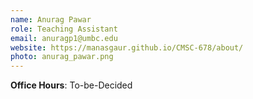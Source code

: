 ```yaml
---
name: Anurag Pawar
role: Teaching Assistant
email: anuragp1@umbc.edu
website: https://manasgaur.github.io/CMSC-678/about/
photo: anurag_pawar.png
---
```


__Office Hours__: To-be-Decided